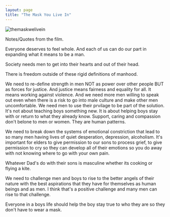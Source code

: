 ```yaml
---
layout: page
title: "The Mask You Live In"
---
```


![themaskwelivein](/shinygiggle2/assets/themaskwelivein.png)

Notes/Quotes from the film.

Everyone deserves to feel whole.  And each of us can do our part in expanding what it means to be a man.

Society needs men to get into their hearts and out of their head.  

There is freedom outside of these rigid definitions of manhood.

We need to re-define strength in men NOT as power over other people BUT as forces for justice.  And justice means fairness and equality for all.  It means working against violence.  And we need more men willing to speak out even when there is a risk to go into male culture and make other men uncomfortable.  We need men to use their prvilage to be part of the solution. It's not about teaching boys something new.  It is about helping boys stay with or return to what they already know.  Support, caring and compassion don't belone to men or women.  They are human patterns. 

We need to break down the systems of emotional constriction that lead to so many men having lives of quiet desperation, depression, alcoholism.  It's important for elders to give permission to our sons to process grief, to give permission to cry so they can develop all of their emotions so you do away with not knowing where to go with your own pain.

Whatever Dad's do with their sons is masculine whether its cooking or flying a kite.

We need to challenge men and boys to rise to the better angels of their nature with the best aspirations that they have for themselves as human beings and as men.  I think that's a positive challenge and many men can rise to that challenge.

Everyone in a boys life should help the boy stay true to who they are so they don't have to wear a mask.